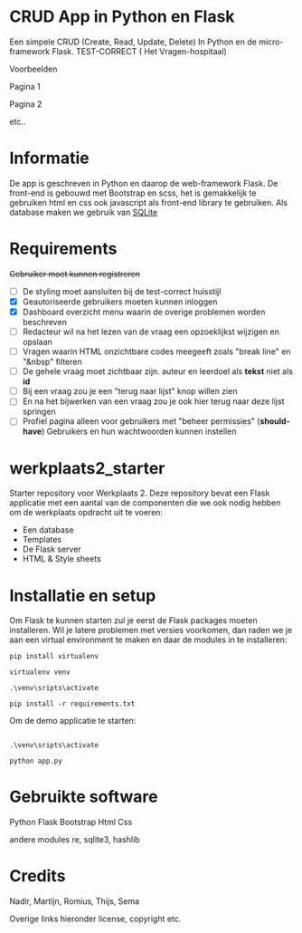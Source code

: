 
# CRUD App in Python en Flask
Een simpele CRUD (Create, Read, Update, Delete) In Python en de micro-framework Flask. TEST-CORRECT ( Het Vragen-hospitaal)

Voorbeelden

Pagina 1

Pagina 2

etc..

# Informatie

De app is geschreven in Python en daarop de web-framework Flask. De front-end is gebouwd met Bootstrap en scss, het is gemakkelijk te gebruiken html en css ook javascript als front-end library te gebruiken. Als database maken we gebruik van [SQLite](https://www.sqlite.org/index.html) 

# Requirements

~~Gebruiker moet kunnen registreren~~
- [ ] De styling moet aansluiten bij de test-correct huisstijl
- [x] Geautoriseerde gebruikers moeten kunnen inloggen
- [x] Dashboard overzicht menu waarin de overige problemen worden beschreven
- [ ] Redacteur wil na het lezen van de vraag een opzoeklijkst wijzigen en opslaan
- [ ] Vragen waarin HTML onzichtbare codes meegeeft zoals "break line" en "&nbsp" filteren
- [ ] De gehele vraag moet zichtbaar zijn. auteur en leerdoel als <b>tekst</b> niet als <b>id</b>
- [ ] Bij een vraag zou je een "terug naar lijst" knop willen zien 
- [ ] En na het bijwerken van een vraag zou je ook hier terug naar deze lijst springen
- [ ] Profiel pagina alleen voor gebruikers met "beheer permissies" (<b>should-have</b>)
Gebruikers en hun wachtwoorden kunnen instellen

# werkplaats2_starter
Starter repository voor Werkplaats 2. Deze repository bevat een Flask applicatie met een aantal van de componenten die we ook nodig hebben om de werkplaats opdracht uit te voeren: 
- Een database
- Templates
- De Flask server
- HTML & Style sheets

# Installatie en setup
Om Flask te kunnen starten zul je eerst de Flask packages moeten installeren. Wil je latere problemen met versies voorkomen, dan raden we je aan een virtual environment te maken en daar de modules in te 
installeren:  

```
pip install virtualenv

virtualenv venv

.\venv\sripts\activate

pip install -r requirements.txt

```

Om de demo applicatie te starten: 
``` 

.\venv\sripts\activate

python app.py

```

# Gebruikte software
Python
Flask
Bootstrap
Html
Css

andere modules re, sqlite3, hashlib

# Credits

Nadir, Martijn, Romius, Thijs, Sema

Overige links hieronder license, copyright etc.

